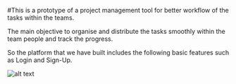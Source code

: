 #This is a prototype of a project management tool  for better workflow of the tasks within the teams.

The main objective to organise and distribute the tasks smoothly within the team people and track the progress.

So the platform that we have built includes the following basic features such as Login and Sign-Up.

![alt text](http://url/to/img.png)
